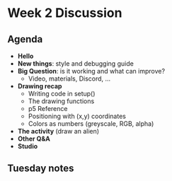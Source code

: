 # Week 2 Discussion

## Agenda

- __Hello__
- __New things__: style and debugging guide
- __Big Question__: is it working and what can improve?
	- Video, materials, Discord, ...
- __Drawing recap__
  - Writing code in setup()
  - The drawing functions
  - p5 Reference
  - Positioning with (x,y) coordinates
  - Colors as numbers (greyscale, RGB, alpha)
- __The activity__ (draw an alien)
- __Other Q&A__
- __Studio__

## Tuesday notes
